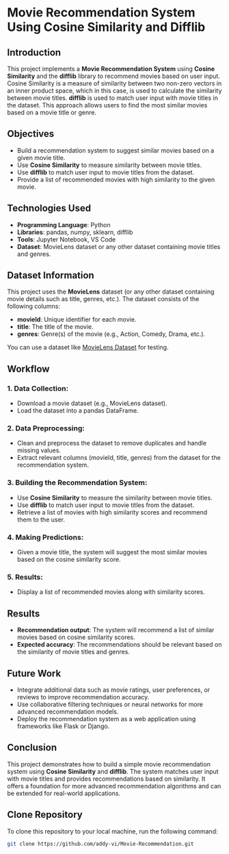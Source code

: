 # Movie Recommendation System Using Cosine Similarity and Difflib

## Introduction
This project implements a **Movie Recommendation System** using **Cosine Similarity** and the **difflib** library to recommend movies based on user input. Cosine Similarity is a measure of similarity between two non-zero vectors in an inner product space, which in this case, is used to calculate the similarity between movie titles. **difflib** is used to match user input with movie titles in the dataset. This approach allows users to find the most similar movies based on a movie title or genre.

## Objectives
- Build a recommendation system to suggest similar movies based on a given movie title.
- Use **Cosine Similarity** to measure similarity between movie titles.
- Use **difflib** to match user input to movie titles from the dataset.
- Provide a list of recommended movies with high similarity to the given movie.

## Technologies Used
- **Programming Language**: Python
- **Libraries**: pandas, numpy, sklearn, difflib
- **Tools**: Jupyter Notebook, VS Code
- **Dataset**: MovieLens dataset or any other dataset containing movie titles and genres.

## Dataset Information
This project uses the **MovieLens** dataset (or any other dataset containing movie details such as title, genres, etc.). The dataset consists of the following columns:
- **movieId**: Unique identifier for each movie.
- **title**: The title of the movie.
- **genres**: Genre(s) of the movie (e.g., Action, Comedy, Drama, etc.).

You can use a dataset like [MovieLens Dataset](https://grouplens.org/datasets/movielens/) for testing.

## Workflow

### 1. **Data Collection:**
   - Download a movie dataset (e.g., MovieLens dataset).
   - Load the dataset into a pandas DataFrame.

### 2. **Data Preprocessing:**
   - Clean and preprocess the dataset to remove duplicates and handle missing values.
   - Extract relevant columns (movieId, title, genres) from the dataset for the recommendation system.

### 3. **Building the Recommendation System:**
   - Use **Cosine Similarity** to measure the similarity between movie titles.
   - Use **difflib** to match user input to movie titles from the dataset.
   - Retrieve a list of movies with high similarity scores and recommend them to the user.

### 4. **Making Predictions:**
   - Given a movie title, the system will suggest the most similar movies based on the cosine similarity score.

### 5. **Results:**
   - Display a list of recommended movies along with similarity scores.

## Results
- **Recommendation output**: The system will recommend a list of similar movies based on cosine similarity scores.
- **Expected accuracy**: The recommendations should be relevant based on the similarity of movie titles and genres.

## Future Work
- Integrate additional data such as movie ratings, user preferences, or reviews to improve recommendation accuracy.
- Use collaborative filtering techniques or neural networks for more advanced recommendation models.
- Deploy the recommendation system as a web application using frameworks like Flask or Django.

## Conclusion
This project demonstrates how to build a simple movie recommendation system using **Cosine Similarity** and **difflib**. The system matches user input with movie titles and provides recommendations based on similarity. It offers a foundation for more advanced recommendation algorithms and can be extended for real-world applications.

## Clone Repository

To clone this repository to your local machine, run the following command:

```bash
git clone https://github.com/addy-vi/Movie-Recommendation.git
